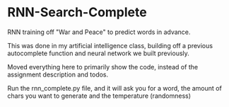 # RNN-Search-Complete
RNN training off "War and Peace" to predict words in advance.


This was done in my artificial intelligence class, building off a previous autocomplete function and neural network we built previously.

Moved everything here to primarily show the code, instead of the assignment description and todos.

Run the rnn_complete.py file, and it will ask you for a word, the amount of chars you want to generate and the temperature (randomness)